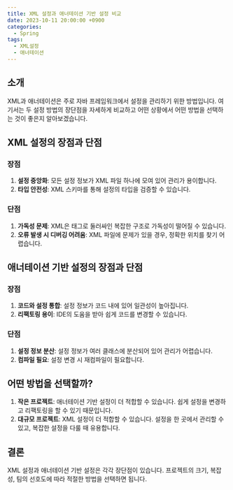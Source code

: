 ```yaml
---
title: XML 설정과 애너테이션 기반 설정 비교
date: 2023-10-11 20:00:00 +0900
categories:
  - Spring
tags:
  - XML설정
  - 애너테이션
---
```

## 소개
XML과 애너테이션은 주로 자바 프레임워크에서 설정을 관리하기 위한 방법입니다. 여기서는 두 설정 방법의 장단점을 자세하게 비교하고 어떤 상황에서 어떤 방법을 선택하는 것이 좋은지 알아보겠습니다.

## XML 설정의 장점과 단점

### 장점
1. **설정 중앙화**: 모든 설정 정보가 XML 파일 하나에 모여 있어 관리가 용이합니다.
2. **타입 안전성**: XML 스키마를 통해 설정의 타입을 검증할 수 있습니다.

### 단점
1. **가독성 문제**: XML은 태그로 둘러싸인 복잡한 구조로 가독성이 떨어질 수 있습니다.
2. **오류 발생 시 디버깅 어려움**: XML 파일에 문제가 있을 경우, 정확한 위치를 찾기 어렵습니다.

## 애너테이션 기반 설정의 장점과 단점

### 장점
1. **코드와 설정 통합**: 설정 정보가 코드 내에 있어 일관성이 높아집니다.
2. **리팩토링 용이**: IDE의 도움을 받아 쉽게 코드를 변경할 수 있습니다.

### 단점
1. **설정 정보 분산**: 설정 정보가 여러 클래스에 분산되어 있어 관리가 어렵습니다.
2. **컴파일 필요**: 설정 변경 시 재컴파일이 필요합니다.

## 어떤 방법을 선택할까?

1. **작은 프로젝트**: 애너테이션 기반 설정이 더 적합할 수 있습니다. 쉽게 설정을 변경하고 리팩토링을 할 수 있기 때문입니다.
2. **대규모 프로젝트**: XML 설정이 더 적합할 수 있습니다. 설정을 한 곳에서 관리할 수 있고, 복잡한 설정을 다룰 때 유용합니다.

## 결론
XML 설정과 애너테이션 기반 설정은 각각 장단점이 있습니다. 프로젝트의 크기, 복잡성, 팀의 선호도에 따라 적절한 방법을 선택하면 됩니다.